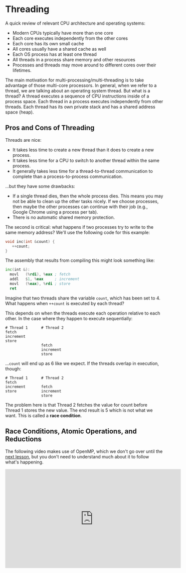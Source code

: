 ---
---

# Threading

A quick review of relevant CPU architecture and operating systems:

- Modern CPUs typically have more than one core
- Each core executes independently from the other cores
- Each core has its own small cache
- All cores usually have a shared cache as well
- Each OS process has at least one thread
- All threads in a process share memory and other resources
- Processes and threads may move around to different cores over their lifetimes.

The main motivation for multi-processing/multi-threading is to take advantage of those multi-core processors. In general, when we refer to a thread, we are talking about an operating system thread. But what is a thread? A thread executes a sequence of CPU instructions inside of a process space. Each thread in a process executes independently from other threads. Each thread has its own private stack and has a shared address space (heap).

## Pros and Cons of Threading

Threads are nice:

- It takes less time to create a new thread than it does to create a new process.
- It takes less time for a CPU to switch to another thread within the same process.
- It generally takes less time for a thread-to-thread communication to complete than a process-to-process communication.

...but they have some drawbacks:

- If a single thread dies, then the whole process dies. This means you may not be able to clean up the other tasks nicely. If we choose processes, then maybe the other processes can continue with their job (e.g., Google Chrome using a process per tab).
- There is no automatic shared memory protection.

The second is critical: what happens if two processes try to write to the same memory address? We'll use the following code for this example:

```c++
void inc(int &count) {
   ++count;
}
```

The assembly that results from compiling this might look something like:

```asm
inc(int &):
  movl   (%rdi), %eax ; fetch
  addl   $1, %eax     ; increment
  movl   (%eax), %rdi ; store
  ret
```

Imagine that two threads share the variable `count`, which has been set to 4. What happens when `++count` is executed by each thread?

This depends on when the threads execute each operation relative to each other. In the case where they happen to execute sequentially:

```shell
# Thread 1      # Thread 2
fetch
increment
store
                fetch
                increment
                store
```

...`count` will end up as 6 like we expect. If the threads overlap in execution, though:

```shell
# Thread 1      # Thread 2
fetch
increment       fetch
store           increment
                store
```

The problem here is that Thread 2 fetches the value for count before Thread 1 stores the new value. The end result is 5 which is not what we want. This is called a **race condition**.



## Race Conditions, Atomic Operations, and Reductions

The following video makes use of OpenMP, which we don't go over until the [next lesson](openmp.md), but you don't need to understand much about it to follow what's happening.

<iframe width="560" height="315" src="https://www.youtube-nocookie.com/embed/cxAKr9-5YqU?si=_rwhviI11TPQyXyc" title="YouTube video player" frameborder="0" allow="accelerometer; autoplay; clipboard-write; encrypted-media; gyroscope; picture-in-picture; web-share" allowfullscreen></iframe>